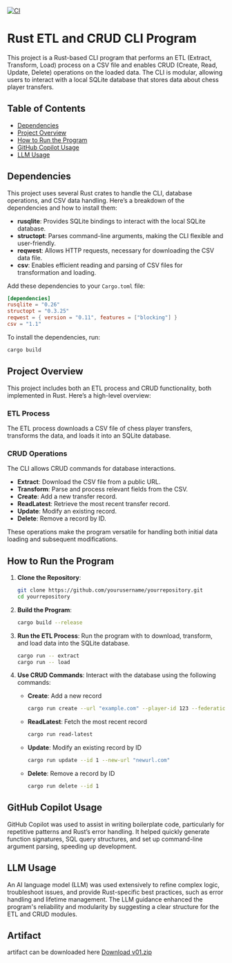 [![CI](https://github.com/nogibjj/skye-individual-2/actions/workflows/cicd.yml/badge.svg)](https://github.com/nogibjj/skye-individual-2/actions/workflows/cicd.yml)
# Rust ETL and CRUD CLI Program

This project is a Rust-based CLI program that performs an ETL (Extract, Transform, Load) process on a CSV file and enables CRUD (Create, Read, Update, Delete) operations on the loaded data. The CLI is modular, allowing users to interact with a local SQLite database that stores data about chess player transfers.

## Table of Contents
- [Dependencies](#dependencies)
- [Project Overview](#project-overview)
- [How to Run the Program](#how-to-run-the-program)
- [GitHub Copilot Usage](#github-copilot-usage)
- [LLM Usage](#llm-usage)

## Dependencies
This project uses several Rust crates to handle the CLI, database operations, and CSV data handling. Here’s a breakdown of the dependencies and how to install them:

- **rusqlite**: Provides SQLite bindings to interact with the local SQLite database.
- **structopt**: Parses command-line arguments, making the CLI flexible and user-friendly.
- **reqwest**: Allows HTTP requests, necessary for downloading the CSV data file.
- **csv**: Enables efficient reading and parsing of CSV files for transformation and loading.

Add these dependencies to your `Cargo.toml` file:

```toml
[dependencies]
rusqlite = "0.26"
structopt = "0.3.25"
reqwest = { version = "0.11", features = ["blocking"] }
csv = "1.1"
```

To install the dependencies, run:

```bash
cargo build
```

## Project Overview
This project includes both an ETL process and CRUD functionality, both implemented in Rust. Here’s a high-level overview:

### ETL Process
The ETL process downloads a CSV file of chess player transfers, transforms the data, and loads it into an SQLite database.

### CRUD Operations
The CLI allows CRUD commands for database interactions.

- **Extract**: Download the CSV file from a public URL.
- **Transform**: Parse and process relevant fields from the CSV.
- **Create**: Add a new transfer record.
- **ReadLatest**: Retrieve the most recent transfer record.
- **Update**: Modify an existing record.
- **Delete**: Remove a record by ID.

These operations make the program versatile for handling both initial data loading and subsequent modifications.

## How to Run the Program

1. **Clone the Repository**:

    ```bash
    git clone https://github.com/yourusername/yourrepository.git
    cd yourrepository
    ```

2. **Build the Program**:

    ```bash
    cargo build --release
    ```

3. **Run the ETL Process**:
   Run the program with to download, transform, and load data into the SQLite database.

    ```bash
    cargo run -- extract
	cargo run -- load
    ```

4. **Use CRUD Commands**: Interact with the database using the following commands:

    - **Create**: Add a new record

      ```bash
      cargo run create --url "example.com" --player-id 123 --federation "USA" --former-fed "THA" --transfer-date "2004-02-01"
      ```

    - **ReadLatest**: Fetch the most recent record

      ```bash
      cargo run read-latest
      ```

    - **Update**: Modify an existing record by ID

      ```bash
      cargo run update --id 1 --new-url "newurl.com"
      ```

    - **Delete**: Remove a record by ID

      ```bash
      cargo run delete --id 1
      ```

## GitHub Copilot Usage
GitHub Copilot was used to assist in writing boilerplate code, particularly for repetitive patterns and Rust’s error handling. It helped quickly generate function signatures, SQL query structures, and set up command-line argument parsing, speeding up development.

## LLM Usage
An AI language model (LLM) was used extensively to refine complex logic, troubleshoot issues, and provide Rust-specific best practices, such as error handling and lifetime management. The LLM guidance enhanced the program's reliability and modularity by suggesting a clear structure for the ETL and CRUD modules.

## Artifact
artifact can be downloaded here [Download v01.zip](https://github.com/nogibjj/skye-individual-2/archive/refs/tags/v01.zip)
